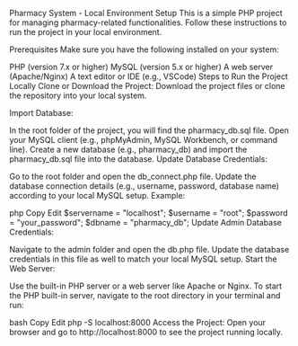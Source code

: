 Pharmacy System - Local Environment Setup
This is a simple PHP project for managing pharmacy-related functionalities. Follow these instructions to run the project in your local environment.

Prerequisites
Make sure you have the following installed on your system:

PHP (version 7.x or higher)
MySQL (version 5.x or higher)
A web server (Apache/Nginx)
A text editor or IDE (e.g., VSCode)
Steps to Run the Project Locally
Clone or Download the Project: Download the project files or clone the repository into your local system.

Import Database:

In the root folder of the project, you will find the pharmacy_db.sql file.
Open your MySQL client (e.g., phpMyAdmin, MySQL Workbench, or command line).
Create a new database (e.g., pharmacy_db) and import the pharmacy_db.sql file into the database.
Update Database Credentials:

Go to the root folder and open the db_connect.php file.
Update the database connection details (e.g., username, password, database name) according to your local MySQL setup.
Example:

php
Copy
Edit
$servername = "localhost";
$username = "root";
$password = "your_password";
$dbname = "pharmacy_db";
Update Admin Database Credentials:

Navigate to the admin folder and open the db.php file.
Update the database credentials in this file as well to match your local MySQL setup.
Start the Web Server:

Use the built-in PHP server or a web server like Apache or Nginx.
To start the PHP built-in server, navigate to the root directory in your terminal and run:

bash
Copy
Edit
php -S localhost:8000
Access the Project: Open your browser and go to http://localhost:8000 to see the project running locally.
